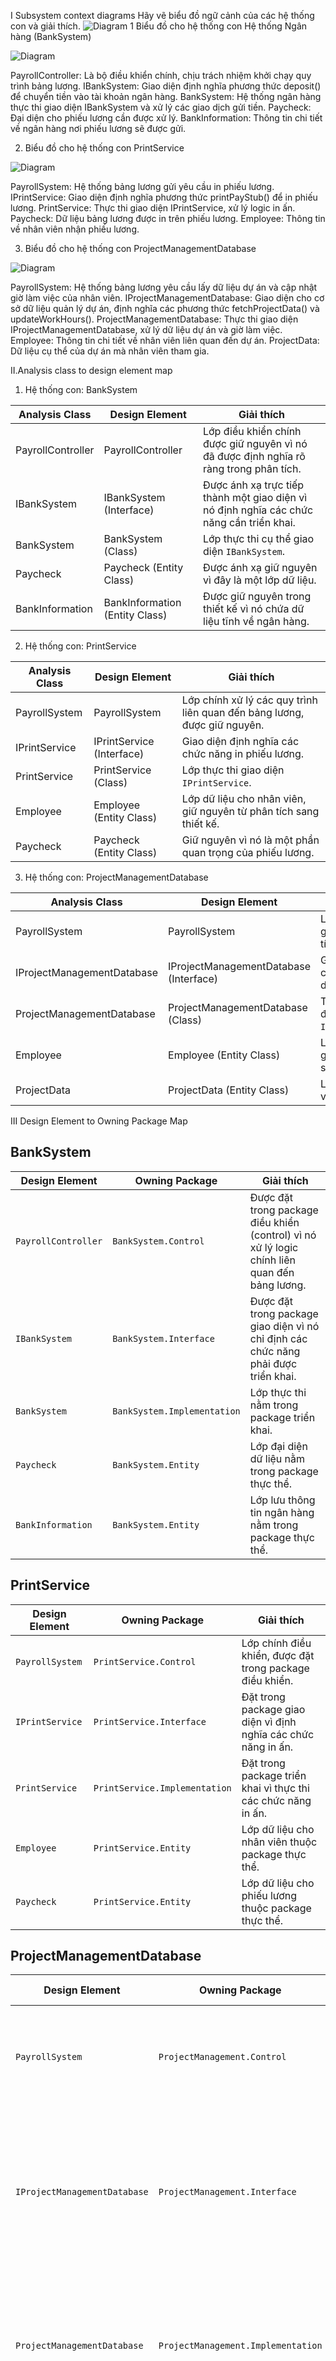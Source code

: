 I Subsystem context diagrams
Hãy vẽ biểu đồ ngữ cảnh của các hệ thống con và giải thích.
![Diagram](http://www.plantuml.com/plantuml/png/encoded-diagram-text)
1 Biểu đồ cho hệ thống con Hệ thống Ngân hàng (BankSystem)


![Diagram](http:////www.plantuml.com/plantuml/png/SoWkIImgAStDuKhEIImkLd1wk7lcaGcP3tStbdfd0AdcFAU7knRdfViSst1iOLwwGZMN0X2KP3pSlJ7P0oZVdkUSyN3NmaeKLHgQNBLSN9bv9Qb5QOd9gGgUxfc9-IvWrNxfXnVbUHnU03Sg_U7kjPaX80lpD99GhB9IG35K1sZhuIrvwI6PS4F0Ya8mHK7MG_tZ0RGq1EZQYNdfTBOQrGY863OTN5o4mbnNrmv745gX-46J2xigcnfTNUm1WKq3n49ar-DJXzL73gbvAQ0a1G00)


PayrollController: Là bộ điều khiển chính, chịu trách nhiệm khởi chạy quy trình bảng lương.
IBankSystem: Giao diện định nghĩa phương thức deposit() để chuyển tiền vào tài khoản ngân hàng.
BankSystem: Hệ thống ngân hàng thực thi giao diện IBankSystem và xử lý các giao dịch gửi tiền.
Paycheck: Đại diện cho phiếu lương cần được xử lý.
BankInformation: Thông tin chi tiết về ngân hàng nơi phiếu lương sẽ được gửi.

 2. Biểu đồ cho hệ thống con PrintService

![Diagram](http://www.plantuml.com/plantuml/png/jL7B2i8m4BplL-on1VC3HQGN3zuA_O8OLooc3vEj4DH_Dobh8NesfyaCCplBrfwruxctOAps7XiTt6Xj6pnJZm_0-1pTPl8SfPRdO-EwWOiINW0Ha3jhGtXOs9RSlJCajYbHOYged-mOYB32lS0DJZgO2vbh91k1ALUg_2DIAFb-R03vsahjlZQgyj4bvFBsgLJMDzUNm7NshxJsg6aufLky0G00)

PayrollSystem: Hệ thống bảng lương gửi yêu cầu in phiếu lương.
IPrintService: Giao diện định nghĩa phương thức printPayStub() để in phiếu lương.
PrintService: Thực thi giao diện IPrintService, xử lý logic in ấn.
Paycheck: Dữ liệu bảng lương được in trên phiếu lương.
Employee: Thông tin về nhân viên nhận phiếu lương.

3. Biểu đồ cho hệ thống con ProjectManagementDatabase

![Diagram](http://www.plantuml.com/plantuml/png/pPBFJe0m3CRlVOeT8N4lG8p1H1Czc91uy5n74NL_o5OEH7rtDrmG4jbPJYtzlkxNRcrWz3mR3KfZ2AB3nJkj7vV0PCG7YFWDn6hil7iZnJV8U6tx9-VVxzpiGrN35y2hPV83AXBtMVU05b_8a5qTpnZef5b5Pj9k8HADkCrX7UETPFNDKuzCsxb_sIx4c4hnJ-H9N7cc_uUqrNEwxmp7Av3oghJKveS-vLKD1U7bfvJdcoWv8y4lRrbt6AGbswU71Ty0)

PayrollSystem: Hệ thống bảng lương yêu cầu lấy dữ liệu dự án và cập nhật giờ làm việc của nhân viên.
IProjectManagementDatabase: Giao diện cho cơ sở dữ liệu quản lý dự án, định nghĩa các phương thức fetchProjectData() và updateWorkHours().
ProjectManagementDatabase: Thực thi giao diện IProjectManagementDatabase, xử lý dữ liệu dự án và giờ làm việc.
Employee: Thông tin chi tiết về nhân viên liên quan đến dự án.
ProjectData: Dữ liệu cụ thể của dự án mà nhân viên tham gia.


II.Analysis class to design element map


1. Hệ thống con: BankSystem

| **Analysis Class**      | **Design Element**            | **Giải thích**                                                                 |
|--------------------------|-------------------------------|--------------------------------------------------------------------------------|
| PayrollController        | PayrollController            | Lớp điều khiển chính được giữ nguyên vì nó đã được định nghĩa rõ ràng trong phân tích. |
| IBankSystem              | IBankSystem (Interface)      | Được ánh xạ trực tiếp thành một giao diện vì nó định nghĩa các chức năng cần triển khai. |
| BankSystem               | BankSystem (Class)           | Lớp thực thi cụ thể giao diện `IBankSystem`.                                   |
| Paycheck                 | Paycheck (Entity Class)      | Được ánh xạ giữ nguyên vì đây là một lớp dữ liệu.                              |
| BankInformation          | BankInformation (Entity Class) | Được giữ nguyên trong thiết kế vì nó chứa dữ liệu tĩnh về ngân hàng.            |


2. Hệ thống con: PrintService

| **Analysis Class**      | **Design Element**            | **Giải thích**                                                                 |
|--------------------------|-------------------------------|--------------------------------------------------------------------------------|
| PayrollSystem            | PayrollSystem                | Lớp chính xử lý các quy trình liên quan đến bảng lương, được giữ nguyên.       |
| IPrintService            | IPrintService (Interface)    | Giao diện định nghĩa các chức năng in phiếu lương.                             |
| PrintService             | PrintService (Class)         | Lớp thực thi giao diện `IPrintService`.                                        |
| Employee                 | Employee (Entity Class)      | Lớp dữ liệu cho nhân viên, giữ nguyên từ phân tích sang thiết kế.              |
| Paycheck                 | Paycheck (Entity Class)      | Giữ nguyên vì nó là một phần quan trọng của phiếu lương.                       |


3. Hệ thống con: ProjectManagementDatabase

| **Analysis Class**           | **Design Element**                      | **Giải thích**                                                                 |
|-------------------------------|-----------------------------------------|--------------------------------------------------------------------------------|
| PayrollSystem                 | PayrollSystem                          | Lớp chính điều khiển, được giữ nguyên từ mô hình phân tích.                    |
| IProjectManagementDatabase    | IProjectManagementDatabase (Interface) | Giao diện định nghĩa các chức năng quản lý dữ liệu dự án.                      |
| ProjectManagementDatabase     | ProjectManagementDatabase (Class)      | Thực thi các chức năng được định nghĩa trong `IProjectManagementDatabase`.     |
| Employee                      | Employee (Entity Class)                | Lớp đại diện cho nhân viên, giữ nguyên từ phân tích sang thiết kế.             |
| ProjectData                   | ProjectData (Entity Class)             | Lớp lưu trữ thông tin chi tiết về các dự án của nhân viên.                     |

III Design Element to Owning Package Map

## BankSystem

| **Design Element**      | **Owning Package**   | **Giải thích**                                                                 |
|--------------------------|----------------------|--------------------------------------------------------------------------------|
| `PayrollController`      | `BankSystem.Control`| Được đặt trong package điều khiển (control) vì nó xử lý logic chính liên quan đến bảng lương. |
| `IBankSystem`            | `BankSystem.Interface` | Được đặt trong package giao diện vì nó chỉ định các chức năng phải được triển khai. |
| `BankSystem`             | `BankSystem.Implementation` | Lớp thực thi nằm trong package triển khai.                                     |
| `Paycheck`               | `BankSystem.Entity` | Lớp đại diện dữ liệu nằm trong package thực thể.                              |
| `BankInformation`        | `BankSystem.Entity` | Lớp lưu thông tin ngân hàng nằm trong package thực thể.                       |

## PrintService

| **Design Element**      | **Owning Package**         | **Giải thích**                                                                 |
|--------------------------|----------------------------|--------------------------------------------------------------------------------|
| `PayrollSystem`          | `PrintService.Control`    | Lớp chính điều khiển, được đặt trong package điều khiển.                      |
| `IPrintService`          | `PrintService.Interface`  | Đặt trong package giao diện vì định nghĩa các chức năng in ấn.                 |
| `PrintService`           | `PrintService.Implementation` | Đặt trong package triển khai vì thực thi các chức năng in ấn.                 |
| `Employee`               | `PrintService.Entity`     | Lớp dữ liệu cho nhân viên thuộc package thực thể.                             |
| `Paycheck`               | `PrintService.Entity`     | Lớp dữ liệu cho phiếu lương thuộc package thực thể.                           |

## ProjectManagementDatabase

| **Design Element**           | **Owning Package**             | **Giải thích**                                                                 |
|-------------------------------|---------------------------------|--------------------------------------------------------------------------------|
| `PayrollSystem`               | `ProjectManagement.Control`    | Lớp chính điều khiển thuộc package điều khiển.                                |
| `IProjectManagementDatabase`  | `ProjectManagement.Interface` | Giao diện định nghĩa các chức năng quản lý dự án, thuộc package giao diện.    |
| `ProjectManagementDatabase`   | `ProjectManagement.Implementation` | Lớp thực thi các chức năng quản lý dự án, thuộc package triển khai.          |
| `Employee`                    | `ProjectManagement.Entity`     | Lớp dữ liệu đại diện cho nhân viên thuộc package thực thể.                   |
| `ProjectData`                 | `ProjectManagement.Entity`     | Lớp dữ liệu lưu trữ thông tin dự án thuộc package thực thể.                  |


IV Architectural layers and their dependencies


![Diagram](http://www.plantuml.com/plantuml/png/VT0nJyCm40NWtR_YvBrYHrNKHB2nb8W9CHpE4rWaZl6T4G7ntyabS-l9p_wURDr9b8lMQNIPmmU_WNo_Y6AYjeJtg0XQ2ppzEbfNcASy9oIbv-Dnv0MbQQZDUOo1DSxfXLWiNyPTbPWWGZtALmoGhTB5dykLErQcDgnsnvQlwrSMxBHp9krBT3WqzWxTak-H1dh4PuMeU1DsOsAh6pbNbENcAG-is0vtPhlTTQRkln7g2lhp0raZGhpxSoUamKRg_W40)


Application Layer

Là tầng đầu tiên, nhận tất cả yêu cầu từ người dùng.
Có thể bao gồm các giao diện đồ họa (GUI) hoặc giao diện dòng lệnh (CLI).
Business Services Layer

Chịu trách nhiệm thực thi toàn bộ logic nghiệp vụ của hệ thống, ví dụ: tính toán tiền lương, quản lý dự án.
Phối hợp dữ liệu từ tầng Data Access và gửi lại kết quả cho Application.
Data Access Layer

Tầng trung gian giữa Business Services và Database.
Thực hiện các tác vụ như xử lý giao tiếp với cơ sở dữ liệu hoặc các API bên ngoài.
Database Layer

Nơi lưu trữ dữ liệu.
Hỗ trợ các hệ quản trị cơ sở dữ liệu như MySQL, PostgreSQL, hoặc Oracle DB.

